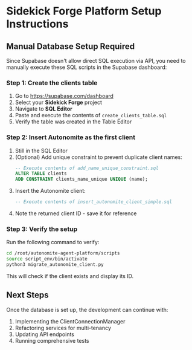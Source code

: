 # Sidekick Forge Platform Setup Instructions

## Manual Database Setup Required

Since Supabase doesn't allow direct SQL execution via API, you need to manually execute these SQL scripts in the Supabase dashboard:

### Step 1: Create the clients table

1. Go to https://supabase.com/dashboard
2. Select your **Sidekick Forge** project
3. Navigate to **SQL Editor**
4. Paste and execute the contents of `create_clients_table.sql`
5. Verify the table was created in the Table Editor

### Step 2: Insert Autonomite as the first client

1. Still in the SQL Editor
2. (Optional) Add unique constraint to prevent duplicate client names:
   ```sql
   -- Execute contents of add_name_unique_constraint.sql
   ALTER TABLE clients 
   ADD CONSTRAINT clients_name_unique UNIQUE (name);
   ```
3. Insert the Autonomite client:
   ```sql
   -- Execute contents of insert_autonomite_client_simple.sql
   ```
4. Note the returned client ID - save it for reference

### Step 3: Verify the setup

Run the following command to verify:
```bash
cd /root/autonomite-agent-platform/scripts
source script_env/bin/activate
python3 migrate_autonomite_client.py
```

This will check if the client exists and display its ID.

## Next Steps

Once the database is set up, the development can continue with:
1. Implementing the ClientConnectionManager
2. Refactoring services for multi-tenancy
3. Updating API endpoints
4. Running comprehensive tests